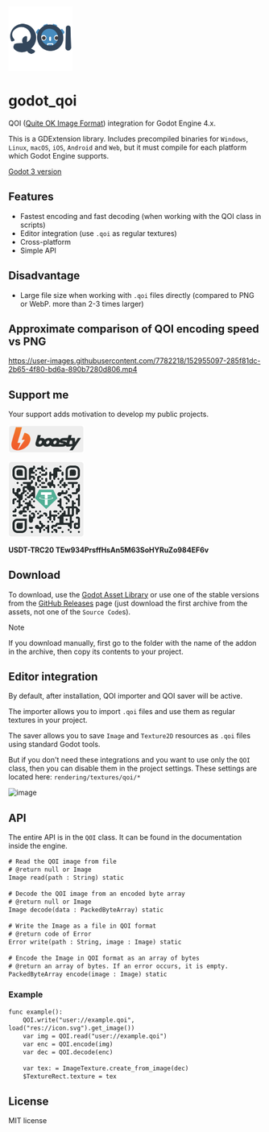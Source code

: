 <img src="/images/icon.png" width=128/>

# godot_qoi

QOI ([Quite OK Image Format](https://github.com/phoboslab/qoi)) integration for Godot Engine 4.x.

This is a GDExtension library. Includes precompiled binaries for `Windows`, `Linux`, `macOS`, `iOS`, `Android` and `Web`, but it must compile for each platform which Godot Engine supports.

[Godot 3 version](https://github.com/DmitriySalnikov/godot_qoi/tree/godot_3)

## Features

* Fastest encoding and fast decoding (when working with the QOI class in scripts)
* Editor integration (use `.qoi` as regular textures)
* Cross-platform
* Simple API

## Disadvantage

* Large file size when working with `.qoi` files directly (compared to PNG or WebP. more than 2-3 times larger)

## Approximate comparison of QOI encoding speed vs PNG

https://user-images.githubusercontent.com/7782218/152955097-285f81dc-2b65-4f80-bd6a-890b7280d806.mp4

## Support me

Your support adds motivation to develop my public projects.

<a href="https://boosty.to/dmitriysalnikov/donate"><img src="/images/boosty.png" alt="Boosty" width=150px/></a>

<img src="/images/USDT-TRC20.png" alt="USDT-TRC20" width=150px/>

<b>USDT-TRC20 TEw934PrsffHsAn5M63SoHYRuZo984EF6v</b>

## Download

To download, use the [Godot Asset Library](https://godotengine.org/asset-library/asset/1619) or use one of the stable versions from the [GitHub Releases](https://github.com/DmitriySalnikov/godot_qoi/releases) page (just download the first archive from the assets, not one of the `Source Code`s).

> [!NOTE]
>
> If you download manually, first go to the folder with the name of the addon in the archive, then copy its contents to your project.

## Editor integration

By default, after installation, QOI importer and QOI saver will be active.

The importer allows you to import `.qoi` files and use them as regular textures in your project.

The saver allows you to save `Image` and `Texture2D` resources as `.qoi` files using standard Godot tools.

But if you don't need these integrations and you want to use only the `QOI` class, then you can disable them in the project settings. These settings are located here: `rendering/textures/qoi/*`

![image](https://user-images.githubusercontent.com/7782218/204029440-edc7e6a1-0dcf-46ab-bdca-8c85490de499.png)

## API

The entire API is in the `QOI` class. It can be found in the documentation inside the engine.

```gdscript
# Read the QOI image from file
# @return null or Image
Image read(path : String) static

# Decode the QOI image from an encoded byte array
# @return null or Image
Image decode(data : PackedByteArray) static

# Write the Image as a file in QOI format
# @return code of Error
Error write(path : String, image : Image) static

# Encode the Image in QOI format as an array of bytes
# @return an array of bytes. If an error occurs, it is empty.
PackedByteArray encode(image : Image) static
```

### Example

```gdscript
func example():
	QOI.write("user://example.qoi", load("res://icon.svg").get_image())
	var img = QOI.read("user://example.qoi")
	var enc = QOI.encode(img)
	var dec = QOI.decode(enc)
	
	var tex: = ImageTexture.create_from_image(dec)
	$TextureRect.texture = tex
```

## License

MIT license
